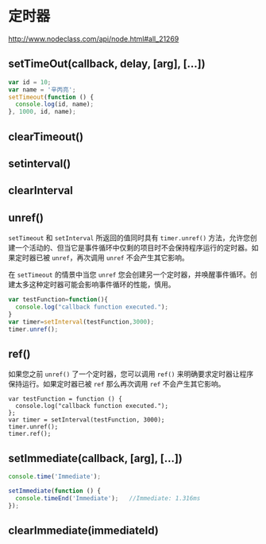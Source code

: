 # 定时器

http://www.nodeclass.com/api/node.html#all_21269

## setTimeOut(callback, delay, [arg], [...])

````javascript
var id = 10;
var name = '辛丙亮';
setTimeout(function () {
  console.log(id, name);
}, 1000, id, name);
````

## clearTimeout()

## setinterval()

## clearInterval

## unref()

`setTimeout` 和 `setInterval` 所返回的值同时具有 `timer.unref()` 方法，允许您创建一个活动的、但当它是事件循环中仅剩的项目时不会保持程序运行的定时器。如果定时器已被 `unref`，再次调用 `unref` 不会产生其它影响。

在 `setTimeout` 的情景中当您 `unref` 您会创建另一个定时器，并唤醒事件循环。创建太多这种定时器可能会影响事件循环的性能，慎用。

````javascript
var testFunction=function(){
  console.log("callback function executed.");
}
var timer=setInterval(testFunction,3000);
timer.unref();
````

## ref()

如果您之前 `unref()` 了一个定时器，您可以调用 `ref()` 来明确要求定时器让程序保持运行。如果定时器已被 `ref` 那么再次调用 `ref` 不会产生其它影响。

```
var testFunction = function () {
  console.log("callback function executed.");
};
var timer = setInterval(testFunction, 3000);
timer.unref();
timer.ref();
```

## setImmediate(callback, [arg], [...])

````javascript
console.time('Immediate');

setImmediate(function () {
  console.timeEnd('Immediate');   //Immediate: 1.316ms
});
````

## clearImmediate(immediateId)



